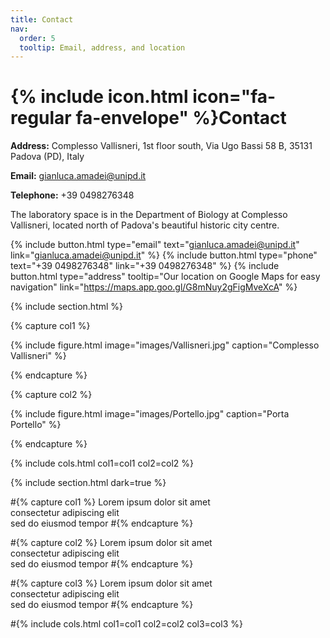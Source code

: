 ```yaml
---
title: Contact
nav:
  order: 5
  tooltip: Email, address, and location
---
```


# {% include icon.html icon="fa-regular fa-envelope" %}Contact

**Address:** Complesso Vallisneri, 1st floor south, Via Ugo Bassi 58 B, 35131 Padova (PD), Italy

**Email:** gianluca.amadei@unipd.it

**Telephone:** +39 0498276348

The laboratory space is in the Department of Biology at Complesso Vallisneri, located north of Padova's beautiful historic city centre. 

{%
  include button.html
  type="email"
  text="gianluca.amadei@unipd.it"
  link="gianluca.amadei@unipd.it"
%}
{%
  include button.html
  type="phone"
  text="+39 0498276348"
  link="+39 0498276348"
%}
{%
  include button.html
  type="address"
  tooltip="Our location on Google Maps for easy navigation"
  link="https://maps.app.goo.gl/G8mNuy2gFigMveXcA"
%}

{% include section.html %}

{% capture col1 %}

{%
  include figure.html
  image="images/Vallisneri.jpg"
  caption="Complesso Vallisneri"
%}

{% endcapture %}

{% capture col2 %}

{%
  include figure.html
  image="images/Portello.jpg"
  caption="Porta Portello"
%}

{% endcapture %}

{% include cols.html col1=col1 col2=col2 %}

{% include section.html dark=true %}

#{% capture col1 %}
Lorem ipsum dolor sit amet  
consectetur adipiscing elit  
sed do eiusmod tempor
#{% endcapture %}

#{% capture col2 %}
Lorem ipsum dolor sit amet  
consectetur adipiscing elit  
sed do eiusmod tempor
#{% endcapture %}

#{% capture col3 %}
Lorem ipsum dolor sit amet  
consectetur adipiscing elit  
sed do eiusmod tempor
#{% endcapture %}

#{% include cols.html col1=col1 col2=col2 col3=col3 %}
